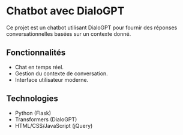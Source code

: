 # Chatbot avec DialoGPT
Ce projet est un chatbot utilisant DialoGPT pour fournir des réponses conversationnelles basées sur un contexte donné.

## Fonctionnalités
- Chat en temps réel.
- Gestion du contexte de conversation.
- Interface utilisateur moderne.

## Technologies
- Python (Flask)
- Transformers (DialoGPT)
- HTML/CSS/JavaScript (jQuery)
